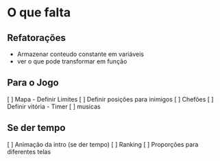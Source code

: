# O que falta

## Refatorações

- Armazenar conteudo constante em variáveis
- ver o que pode transformar em função

## Para o Jogo

[ ] Mapa - Definir Limites
[ ] Definir posições para inimigos
[ ] Chefões
[ ] Definir vitória - Timer
[ ] musicas

## Se der tempo

[ ] Animação da intro (se der tempo)
[ ] Ranking
[ ] Proporções para diferentes telas